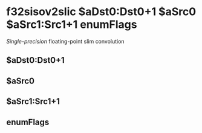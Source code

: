 # f32sisov2slic $aDst0:Dst0+1 $aSrc0 $aSrc1:Src1+1 enumFlags

*Single-precision* floating-point slim convolution


## $aDst0:Dst0+1

## $aSrc0

## $aSrc1:Src1+1

## enumFlags

